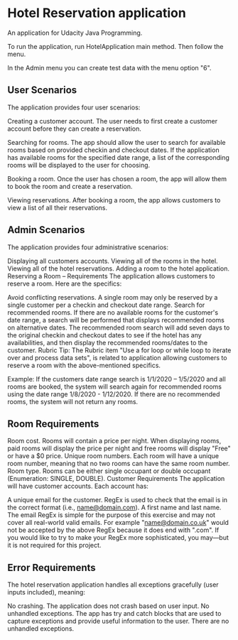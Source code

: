 # Hotel Reservation application 
An application for Udacity Java Programming. 

To run the application, run HotelApplication main method. Then follow the menu.

In the Admin menu you can create test data with the menu option "6".

## User Scenarios
The application provides four user scenarios:

Creating a customer account. The user needs to first create a customer account before they can create a reservation.

Searching for rooms. The app should allow the user to search for available rooms based on provided checkin and checkout dates. If the application has available rooms for the specified date range, a list of the corresponding rooms will be displayed to the user for choosing.

Booking a room. Once the user has chosen a room, the app will allow them to book the room and create a reservation.

Viewing reservations. After booking a room, the app allows customers to view a list of all their reservations.

## Admin Scenarios
The application provides four administrative scenarios:

Displaying all customers accounts.
Viewing all of the rooms in the hotel.
Viewing all of the hotel reservations.
Adding a room to the hotel application.
Reserving a Room – Requirements
The application allows customers to reserve a room. Here are the specifics:

Avoid conflicting reservations. A single room may only be reserved by a single customer per a checkin and checkout date range.
Search for recommended rooms. If there are no available rooms for the customer's date range, a search will be performed that displays recommended rooms on alternative dates. The recommended room search will add seven days to the original checkin and checkout dates to see if the hotel has any availabilities, and then display the recommended rooms/dates to the customer.
Rubric Tip: The Rubric item "Use a for loop or while loop to iterate over and process data sets", is related to application allowing customers to reserve a room with the above-mentioned specifics.

Example: If the customers date range search is 1/1/2020 – 1/5/2020 and all rooms are booked, the system will search again for recommended rooms using the date range 1/8/2020 - 1/12/2020. If there are no recommended rooms, the system will not return any rooms.

## Room Requirements
Room cost. Rooms will contain a price per night. When displaying rooms, paid rooms will display the price per night and free rooms will display "Free" or have a $0 price.
Unique room numbers. Each room will have a unique room number, meaning that no two rooms can have the same room number.
Room type. Rooms can be either single occupant or double occupant (Enumeration: SINGLE, DOUBLE).
Customer Requirements
The application will have customer accounts. Each account has:

A unique email for the customer. RegEx is used to check that the email is in the correct format (i.e., name@domain.com).
A first name and last name.
The email RegEx is simple for the purpose of this exercise and may not cover all real-world valid emails. For example "name@domain.co.uk" would not be accepted by the above RegEx because it does end with ".com". If you would like to try to make your RegEx more sophisticated, you may—but it is not required for this project.

## Error Requirements
The hotel reservation application handles all exceptions gracefully (user inputs included), meaning:

No crashing. The application does not crash based on user input.
No unhandled exceptions. The app has try and catch blocks that are used to capture exceptions and provide useful information to the user. There are no unhandled exceptions.